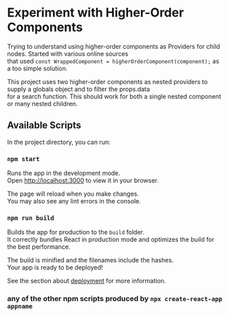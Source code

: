 # Experiment with Higher-Order Components

Trying to understand using higher-order components as Providers for child nodes. Started with various online sources \
that used `const WrappedComponent = higherOrderComponent(component);` as a too simple solution.

This project uses two higher-order components as nested providers to supply a globals object and to filter the props.data \
for a search function. This should work for both a single nested component or many nested children.

## Available Scripts

In the project directory, you can run:

### `npm start`

Runs the app in the development mode.\
Open [http://localhost:3000](http://localhost:3000) to view it in your browser.

The page will reload when you make changes.\
You may also see any lint errors in the console.

### `npm run build`

Builds the app for production to the `build` folder.\
It correctly bundles React in production mode and optimizes the build for the best performance.

The build is minified and the filenames include the hashes.\
Your app is ready to be deployed!

See the section about [deployment](https://facebook.github.io/create-react-app/docs/deployment) for more information.

### any of the other npm scripts produced by `npx create-react-app appname`
